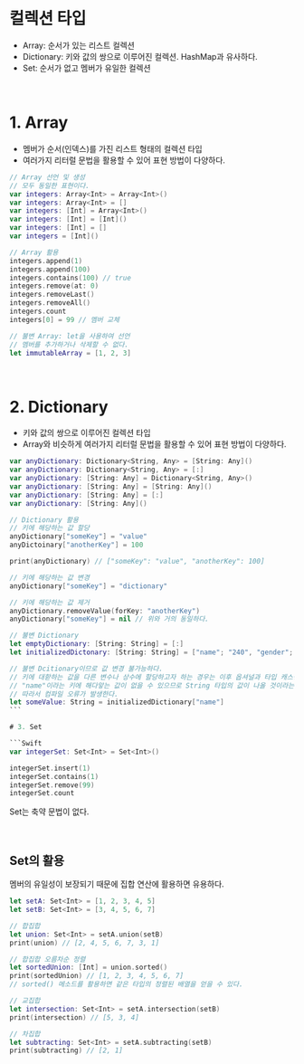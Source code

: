 # 컬렉션 타입

- Array: 순서가 있는 리스트 컬렉션
- Dictionary: 키와 값의 쌍으로 이루어진 컬렉션. HashMap과 유사하다.
- Set: 순서가 없고 멤버가 유일한 컬렉션

<br>

# 1. Array

- 멤버가 순서(인덱스)를 가진 리스트 형태의 컬렉션 타입
- 여러가지 리터럴 문법을 활용할 수 있어 표현 방법이 다양하다.

```Swift
// Array 선언 및 생성
// 모두 동일한 표현이다.
var integers: Array<Int> = Array<Int>()
var integers: Array<Int> = []
var integers: [Int] = Array<Int>()
var integers: [Int] = [Int]()
var integers: [Int] = []
var integers = [Int]()

// Array 활용
integers.append(1)
integers.append(100)
integers.contains(100) // true
integers.remove(at: 0)
integers.removeLast()
integers.removeAll()
integers.count
integers[0] = 99 // 멤버 교체

// 불변 Array: let을 사용하여 선언
// 멤버를 추가하거나 삭제할 수 없다.
let immutableArray = [1, 2, 3]
```

<br>

# 2. Dictionary

- 키와 값의 쌍으로 이루어진 컬렉션 타입
- Array와 비슷하게 여러가지 리터럴 문법을 활용할 수 있어 표현 방법이 다양하다.

````Swift
var anyDictionary: Dictionary<String, Any> = [String: Any]()
var anyDictionary: Dictionary<String, Any> = [:]
var anyDictionary: [String: Any] = Dictionary<String, Any>()
var anyDictionary: [String: Any] = [String: Any]()
var anyDictionary: [String: Any] = [:]
var anyDictionary: [String: Any]()

// Dictionary 활용
// 키에 해당하는 값 할당
anyDictionary["someKey"] = "value"
anyDictoinary["anotherKey"] = 100

print(anyDictionary) // ["someKey": "value", "anotherKey": 100]

// 키에 해당하는 값 변경
anyDictionary["someKey"] = "dictionary"

// 키에 해당하는 값 제거
anyDictionary.removeValue(forKey: "anotherKey")
anyDictionary["someKey"] = nil // 위와 거의 동일하다.

// 불변 Dictionary
let emptyDictionary: [String: String] = [:]
let initializedDictonary: [String: String] = ["name"; "240", "gender"; "female"]

// 불변 Dcitionary이므로 값 변경 불가능하다.
// 키에 대핟하는 값을 다른 변수나 상수에 할당하고자 하는 경우는 이후 옵셔널과 타입 캐스팅 파트에서 배운다.
// "name"이라는 키에 해다앟는 값이 없을 수 있으므로 String 타입의 값이 나올 것이라는 보장이 없다.
// 따라서 컴파일 오류가 발생한다.
let someValue: String = initializedDictionary["name"]
```

# 3. Set

```Swift
var integerSet: Set<Int> = Set<Int>()

integerSet.insert(1)
integerSet.contains(1)
integerSet.remove(99)
integerSet.count
````

Set는 축약 문법이 없다.

<br>

## Set의 활용

멤버의 유일성이 보장되기 때문에 집합 연산에 활용하면 유용하다.

```Swift
let setA: Set<Int> = [1, 2, 3, 4, 5]
let setB: Set<Int> = [3, 4, 5, 6, 7]

// 합집합
let union: Set<Int> = setA.union(setB)
print(union) // [2, 4, 5, 6, 7, 3, 1]

// 합집합 오름차순 정렬
let sortedUnion: [Int] = union.sorted()
print(sortedUnion) // [1, 2, 3, 4, 5, 6, 7]
// sorted() 메소드를 활용하면 같은 타입의 정렬된 배열을 얻을 수 있다.

// 교집합
let intersection: Set<Int> = setA.intersection(setB)
print(intersection) // [5, 3, 4]

// 차집합
let subtracting: Set<Int> = setA.subtracting(setB)
print(subtracting) // [2, 1]
```
